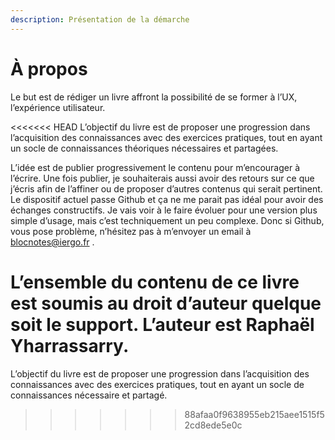 ```yaml
---
description: Présentation de la démarche
---
```


# À propos

Le but est de rédiger un livre affront la possibilité de se former à l’UX, l’expérience utilisateur.

<<<<<<< HEAD
L’objectif du livre est de proposer une progression dans l’acquisition des  connaissances avec des exercices pratiques, tout en ayant un socle de connaissances théoriques nécessaires et partagées.

L’idée est de publier progressivement le contenu pour m’encourager à l’écrire. Une fois publier, je souhaiterais aussi avoir des retours sur ce que j’écris afin de l’affiner ou de proposer d’autres contenus qui serait pertinent. Le dispositif actuel passe Github et ça ne me parait pas idéal pour avoir des échanges constructifs. Je vais voir à le faire évoluer pour une version plus simple d’usage, mais c’est techniquement un peu complexe. Donc si Github, vous pose problème, n’hésitez pas à m’envoyer un email à blocnotes@iergo.fr .  

L’ensemble du contenu de ce livre est soumis au droit d’auteur quelque soit le support. L’auteur est Raphaël Yharrassarry.
=======
L’objectif du livre est de proposer une progression dans l’acquisition des connaissances avec des exercices pratiques, tout en ayant un socle de connaissances nécessaire et partagé.

>>>>>>> 88afaa0f9638955eb215aee1515f52cd8ede5e0c
